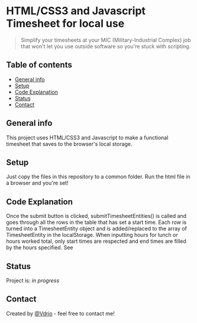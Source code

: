# HTML/CSS3 and Javascript Timesheet for local use
> Simplify your timesheets at your MIC (Military-Industrial Complex) job that won't let you use outside software so you're stuck with scripting.

## Table of contents
* [General info](#general-info)
* [Setup](#setup)
* [Code Explanation](#code-explanation)
* [Status](#status)
* [Contact](#contact)

## General info
This project uses HTML/CSS3 and Javascript to make a functional timesheet that saves to the browser's local storage.


## Setup
Just copy the files in this repository to a common folder. Run the html file in a browser and you're set!

## Code Explanation
Once the submit button is clicked, submitTimesheetEntities() is called and goes through all the rows in the table that has set a start time. Each row is turned into a TimesheetEntity object and is added/replaced to the array of TimesheetEntity in the localStorage. 
When inputting hours for lunch or hours worked total, only start times are respected and end times are filled by the hours specified. See



## Status
Project is: _in progress_


## Contact
Created by [@Vdrio](lucasdglass@outlook.com) - feel free to contact me!
